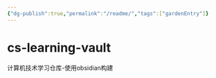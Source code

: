```yaml
---
{"dg-publish":true,"permalink":"/readme/","tags":["gardenEntry"]}
---
```


# cs-learning-vault
计算机技术学习仓库-使用obsidian构建
